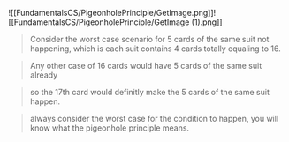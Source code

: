![[FundamentalsCS/PigeonholePrinciple/GetImage.png]]![[FundamentalsCS/PigeonholePrinciple/GetImage (1).png]]

>Consider the worst case scenario for 5 cards of the same suit not happening, which is each suit contains 4 cards totally equaling to 16. 

>Any other case of 16 cards would have 5 cards of the same suit already 

>so the 17th card would definitly make the 5 cards of the same suit happen. 

>always consider the worst case for the condition to happen, you will know what the pigeonhole principle means.
